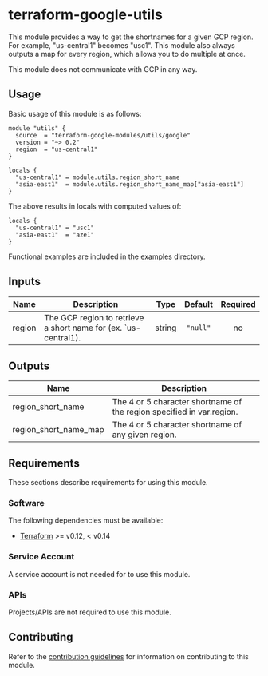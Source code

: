 # terraform-google-utils

This module provides a way to get the shortnames for a given GCP region.
For example, "us-central1" becomes "usc1". This module also always outputs a map for every region, which allows you to do multiple at once.

This module does not communicate with GCP in any way.

## Usage

Basic usage of this module is as follows:

```hcl
module "utils" {
  source  = "terraform-google-modules/utils/google"
  version = "~> 0.2"
  region  = "us-central1"
}

locals {
  "us-central1" = module.utils.region_short_name
  "asia-east1"  = module.utils.region_short_name_map["asia-east1"]
}
```

The above results in locals with computed values of:

```
locals {
  "us-central1" = "usc1"
  "asia-east1"  = "aze1"
}
```

Functional examples are included in the
[examples](./examples/) directory.

<!-- BEGINNING OF PRE-COMMIT-TERRAFORM DOCS HOOK -->
## Inputs

| Name | Description | Type | Default | Required |
|------|-------------|:----:|:-----:|:-----:|
| region | The GCP region to retrieve a short name for (ex. `us-central1). | string | `"null"` | no |

## Outputs

| Name | Description |
|------|-------------|
| region\_short\_name | The 4 or 5 character shortname of the region specified in var.region. |
| region\_short\_name\_map | The 4 or 5 character shortname of any given region. |

<!-- END OF PRE-COMMIT-TERRAFORM DOCS HOOK -->

## Requirements

These sections describe requirements for using this module.

### Software

The following dependencies must be available:

- [Terraform][terraform] >= v0.12, < v0.14

### Service Account

A service account is not needed for to use this module.

### APIs

Projects/APIs are not required to use this module.

## Contributing

Refer to the [contribution guidelines](./CONTRIBUTING.md) for
information on contributing to this module.

[iam-module]: https://registry.terraform.io/modules/terraform-google-modules/iam/google
[project-factory-module]: https://registry.terraform.io/modules/terraform-google-modules/project-factory/google
[terraform-provider-gcp]: https://www.terraform.io/docs/providers/google/index.html
[terraform]: https://www.terraform.io/downloads.html
